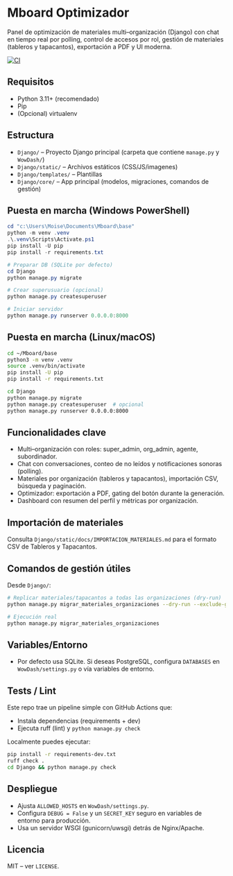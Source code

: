 # Mboard Optimizador

Panel de optimización de materiales multi–organización (Django) con chat en tiempo real por polling, control de accesos por rol, gestión de materiales (tableros y tapacantos), exportación a PDF y UI moderna.

[![CI](https://github.com/moisesKahn/Mboard_Optimizador/actions/workflows/ci.yml/badge.svg)](https://github.com/moisesKahn/Mboard_Optimizador/actions/workflows/ci.yml)

## Requisitos
- Python 3.11+ (recomendado)
- Pip
- (Opcional) virtualenv

## Estructura
- `Django/` – Proyecto Django principal (carpeta que contiene `manage.py` y `WowDash/`)
- `Django/static/` – Archivos estáticos (CSS/JS/imagenes)
- `Django/templates/` – Plantillas
- `Django/core/` – App principal (modelos, migraciones, comandos de gestión)

## Puesta en marcha (Windows PowerShell)
```powershell
cd "c:\Users\Moise\Documents\Mboard\base"
python -m venv .venv
.\.venv\Scripts\Activate.ps1
pip install -U pip
pip install -r requirements.txt

# Preparar DB (SQLite por defecto)
cd Django
python manage.py migrate

# Crear superusuario (opcional)
python manage.py createsuperuser

# Iniciar servidor
python manage.py runserver 0.0.0.0:8000
```

## Puesta en marcha (Linux/macOS)
```bash
cd ~/Mboard/base
python3 -m venv .venv
source .venv/bin/activate
pip install -U pip
pip install -r requirements.txt

cd Django
python manage.py migrate
python manage.py createsuperuser  # opcional
python manage.py runserver 0.0.0.0:8000
```

## Funcionalidades clave
- Multi–organización con roles: super_admin, org_admin, agente, subordinador.
- Chat con conversaciones, conteo de no leídos y notificaciones sonoras (polling).
- Materiales por organización (tableros y tapacantos), importación CSV, búsqueda y paginación.
- Optimizador: exportación a PDF, gating del botón durante la generación.
- Dashboard con resumen del perfil y métricas por organización.

## Importación de materiales
Consulta `Django/static/docs/IMPORTACION_MATERIALES.md` para el formato CSV de Tableros y Tapacantos.

## Comandos de gestión útiles
Desde `Django/`:
```bash
# Replicar materiales/tapacantos a todas las organizaciones (dry-run)
python manage.py migrar_materiales_organizaciones --dry-run --exclude-general

# Ejecución real
python manage.py migrar_materiales_organizaciones
```

## Variables/Entorno
- Por defecto usa SQLite. Si deseas PostgreSQL, configura `DATABASES` en `WowDash/settings.py` o vía variables de entorno.

## Tests / Lint
Este repo trae un pipeline simple con GitHub Actions que:
- Instala dependencias (requirements + dev)
- Ejecuta ruff (lint) y `python manage.py check`

Localmente puedes ejecutar:
```bash
pip install -r requirements-dev.txt
ruff check .
cd Django && python manage.py check
```

## Despliegue
- Ajusta `ALLOWED_HOSTS` en `WowDash/settings.py`.
- Configura `DEBUG = False` y un `SECRET_KEY` seguro en variables de entorno para producción.
- Usa un servidor WSGI (gunicorn/uwsgi) detrás de Nginx/Apache.

## Licencia
MIT – ver `LICENSE`.

